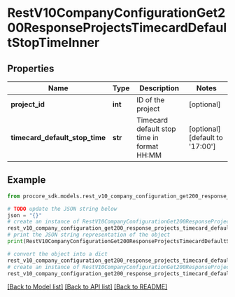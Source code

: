 # RestV10CompanyConfigurationGet200ResponseProjectsTimecardDefaultStopTimeInner


## Properties

Name | Type | Description | Notes
------------ | ------------- | ------------- | -------------
**project_id** | **int** | ID of the project | [optional] 
**timecard_default_stop_time** | **str** | Timecard default stop time in format HH:MM | [optional] [default to '17:00']

## Example

```python
from procore_sdk.models.rest_v10_company_configuration_get200_response_projects_timecard_default_stop_time_inner import RestV10CompanyConfigurationGet200ResponseProjectsTimecardDefaultStopTimeInner

# TODO update the JSON string below
json = "{}"
# create an instance of RestV10CompanyConfigurationGet200ResponseProjectsTimecardDefaultStopTimeInner from a JSON string
rest_v10_company_configuration_get200_response_projects_timecard_default_stop_time_inner_instance = RestV10CompanyConfigurationGet200ResponseProjectsTimecardDefaultStopTimeInner.from_json(json)
# print the JSON string representation of the object
print(RestV10CompanyConfigurationGet200ResponseProjectsTimecardDefaultStopTimeInner.to_json())

# convert the object into a dict
rest_v10_company_configuration_get200_response_projects_timecard_default_stop_time_inner_dict = rest_v10_company_configuration_get200_response_projects_timecard_default_stop_time_inner_instance.to_dict()
# create an instance of RestV10CompanyConfigurationGet200ResponseProjectsTimecardDefaultStopTimeInner from a dict
rest_v10_company_configuration_get200_response_projects_timecard_default_stop_time_inner_from_dict = RestV10CompanyConfigurationGet200ResponseProjectsTimecardDefaultStopTimeInner.from_dict(rest_v10_company_configuration_get200_response_projects_timecard_default_stop_time_inner_dict)
```
[[Back to Model list]](../README.md#documentation-for-models) [[Back to API list]](../README.md#documentation-for-api-endpoints) [[Back to README]](../README.md)


